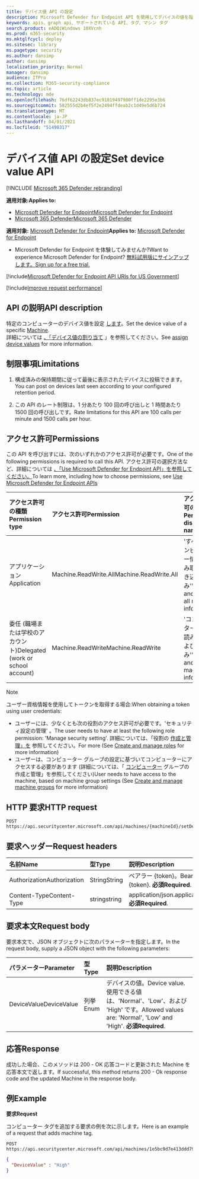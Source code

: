```yaml
---
title: デバイス値 API の設定
description: Microsoft Defender for Endpoint API を使用してデバイスの値を指定する方法について説明します。
keywords: apis、graph api、サポートされている API、タグ、マシン タグ
search.product: eADQiWindows 10XVcnh
ms.prod: m365-security
ms.mktglfcycl: deploy
ms.sitesec: library
ms.pagetype: security
ms.author: dansimp
author: dansimp
localization_priority: Normal
manager: dansimp
audience: ITPro
ms.collection: M365-security-compliance
ms.topic: article
ms.technology: mde
ms.openlocfilehash: 76df62243db837ec91819497980ff1de2295e3b6
ms.sourcegitcommit: 582555d2b4ef5f2e2494ffdeab2c1d49e5d6b724
ms.translationtype: MT
ms.contentlocale: ja-JP
ms.lasthandoff: 04/01/2021
ms.locfileid: "51498317"
---
```

# <a name="set-device-value-api"></a><span data-ttu-id="c33ad-104">デバイス値 API の設定</span><span class="sxs-lookup"><span data-stu-id="c33ad-104">Set device value API</span></span>

[!INCLUDE [Microsoft 365 Defender rebranding](../../includes/microsoft-defender.md)]

<span data-ttu-id="c33ad-105">**適用対象:**</span><span class="sxs-lookup"><span data-stu-id="c33ad-105">**Applies to:**</span></span>
- [<span data-ttu-id="c33ad-106">Microsoft Defender for Endpoint</span><span class="sxs-lookup"><span data-stu-id="c33ad-106">Microsoft Defender for Endpoint</span></span>](https://go.microsoft.com/fwlink/p/?linkid=2154037)
- [<span data-ttu-id="c33ad-107">Microsoft 365 Defender</span><span class="sxs-lookup"><span data-stu-id="c33ad-107">Microsoft 365 Defender</span></span>](https://go.microsoft.com/fwlink/?linkid=2118804)

<span data-ttu-id="c33ad-108">**適用対象:** [Microsoft Defender for Endpoint](https://go.microsoft.com/fwlink/?linkid=2154037)</span><span class="sxs-lookup"><span data-stu-id="c33ad-108">**Applies to:** [Microsoft Defender for Endpoint](https://go.microsoft.com/fwlink/?linkid=2154037)</span></span>

- <span data-ttu-id="c33ad-109">Microsoft Defender for Endpoint を体験してみませんか?</span><span class="sxs-lookup"><span data-stu-id="c33ad-109">Want to experience Microsoft Defender for Endpoint?</span></span> [<span data-ttu-id="c33ad-110">無料試用版にサインアップします。</span><span class="sxs-lookup"><span data-stu-id="c33ad-110">Sign up for a free trial.</span></span>](https://www.microsoft.com/microsoft-365/windows/microsoft-defender-atp?ocid=docs-wdatp-exposedapis-abovefoldlink) 

[!include[Microsoft Defender for Endpoint API URIs for US Government](../../includes/microsoft-defender-api-usgov.md)]

[!include[Improve request performance](../../includes/improve-request-performance.md)]


## <a name="api-description"></a><span data-ttu-id="c33ad-111">API の説明</span><span class="sxs-lookup"><span data-stu-id="c33ad-111">API description</span></span>

<span data-ttu-id="c33ad-112">特定のコンピューターのデバイス値を設定 [します](machine.md)。</span><span class="sxs-lookup"><span data-stu-id="c33ad-112">Set the device value of a specific [Machine](machine.md).</span></span><br>
<span data-ttu-id="c33ad-113">詳細については [、「デバイス値の割り当て](tvm-assign-device-value.md) 」を参照してください。</span><span class="sxs-lookup"><span data-stu-id="c33ad-113">See [assign device values](tvm-assign-device-value.md) for more information.</span></span>

## <a name="limitations"></a><span data-ttu-id="c33ad-114">制限事項</span><span class="sxs-lookup"><span data-stu-id="c33ad-114">Limitations</span></span>

1. <span data-ttu-id="c33ad-115">構成済みの保持期間に従って最後に表示されたデバイスに投稿できます。</span><span class="sxs-lookup"><span data-stu-id="c33ad-115">You can post on devices last seen according to your configured retention period.</span></span>

2. <span data-ttu-id="c33ad-116">この API のレート制限は、1 分あたり 100 回の呼び出しと 1 時間あたり 1500 回の呼び出しです。</span><span class="sxs-lookup"><span data-stu-id="c33ad-116">Rate limitations for this API are 100 calls per minute and 1500 calls per hour.</span></span>


## <a name="permissions"></a><span data-ttu-id="c33ad-117">アクセス許可</span><span class="sxs-lookup"><span data-stu-id="c33ad-117">Permissions</span></span>

<span data-ttu-id="c33ad-118">この API を呼び出すには、次のいずれかのアクセス許可が必要です。</span><span class="sxs-lookup"><span data-stu-id="c33ad-118">One of the following permissions is required to call this API.</span></span> <span data-ttu-id="c33ad-119">アクセス許可の選択方法など、詳細については [、「Use Microsoft Defender for Endpoint API」を参照してください。](apis-intro.md)</span><span class="sxs-lookup"><span data-stu-id="c33ad-119">To learn more, including how to choose permissions, see [Use Microsoft Defender for Endpoint APIs](apis-intro.md)</span></span>

<span data-ttu-id="c33ad-120">アクセス許可の種類</span><span class="sxs-lookup"><span data-stu-id="c33ad-120">Permission type</span></span> |    <span data-ttu-id="c33ad-121">アクセス許可</span><span class="sxs-lookup"><span data-stu-id="c33ad-121">Permission</span></span>    |    <span data-ttu-id="c33ad-122">アクセス許可の表示名</span><span class="sxs-lookup"><span data-stu-id="c33ad-122">Permission display name</span></span>
:---|:---|:---
<span data-ttu-id="c33ad-123">アプリケーション</span><span class="sxs-lookup"><span data-stu-id="c33ad-123">Application</span></span> |    <span data-ttu-id="c33ad-124">Machine.ReadWrite.All</span><span class="sxs-lookup"><span data-stu-id="c33ad-124">Machine.ReadWrite.All</span></span> |    <span data-ttu-id="c33ad-125">'すべてのコンピューター情報の読み取りと書き込み'</span><span class="sxs-lookup"><span data-stu-id="c33ad-125">'Read and write all machine information'</span></span>
<span data-ttu-id="c33ad-126">委任 (職場または学校のアカウント)</span><span class="sxs-lookup"><span data-stu-id="c33ad-126">Delegated (work or school account)</span></span> | <span data-ttu-id="c33ad-127">Machine.ReadWrite</span><span class="sxs-lookup"><span data-stu-id="c33ad-127">Machine.ReadWrite</span></span> | <span data-ttu-id="c33ad-128">'コンピューター情報の読み取りおよび書き込み'</span><span class="sxs-lookup"><span data-stu-id="c33ad-128">'Read and write machine information'</span></span>

>[!Note]
> <span data-ttu-id="c33ad-129">ユーザー資格情報を使用してトークンを取得する場合:</span><span class="sxs-lookup"><span data-stu-id="c33ad-129">When obtaining a token using user credentials:</span></span>
>
>- <span data-ttu-id="c33ad-130">ユーザーには、少なくとも次の役割のアクセス許可が必要です。'セキュリティ設定の管理' 。</span><span class="sxs-lookup"><span data-stu-id="c33ad-130">The user needs to have at least the following role permission: 'Manage security setting'.</span></span> <span data-ttu-id="c33ad-131">詳細については、「役割の [作成と管理」を](user-roles.md) 参照してください。</span><span class="sxs-lookup"><span data-stu-id="c33ad-131">For more  (See [Create and manage roles](user-roles.md) for more information)</span></span>
>- <span data-ttu-id="c33ad-132">ユーザーは、コンピューター グループの設定に基づいてコンピューターにアクセスする必要があります (詳細については、「 [コンピューター](machine-groups.md) グループの作成と管理」を参照してください)</span><span class="sxs-lookup"><span data-stu-id="c33ad-132">User needs to have access to the machine, based on machine group settings (See [Create and manage machine groups](machine-groups.md) for more information)</span></span>

## <a name="http-request"></a><span data-ttu-id="c33ad-133">HTTP 要求</span><span class="sxs-lookup"><span data-stu-id="c33ad-133">HTTP request</span></span>

```http
POST https://api.securitycenter.microsoft.com/api/machines/{machineId}/setDeviceValue
```

## <a name="request-headers"></a><span data-ttu-id="c33ad-134">要求ヘッダー</span><span class="sxs-lookup"><span data-stu-id="c33ad-134">Request headers</span></span>

<span data-ttu-id="c33ad-135">名前</span><span class="sxs-lookup"><span data-stu-id="c33ad-135">Name</span></span> | <span data-ttu-id="c33ad-136">型</span><span class="sxs-lookup"><span data-stu-id="c33ad-136">Type</span></span> | <span data-ttu-id="c33ad-137">説明</span><span class="sxs-lookup"><span data-stu-id="c33ad-137">Description</span></span>
:---|:---|:---
<span data-ttu-id="c33ad-138">Authorization</span><span class="sxs-lookup"><span data-stu-id="c33ad-138">Authorization</span></span> | <span data-ttu-id="c33ad-139">String</span><span class="sxs-lookup"><span data-stu-id="c33ad-139">String</span></span> | <span data-ttu-id="c33ad-140">ベアラー {token}。</span><span class="sxs-lookup"><span data-stu-id="c33ad-140">Bearer {token}.</span></span> <span data-ttu-id="c33ad-141">**必須**</span><span class="sxs-lookup"><span data-stu-id="c33ad-141">**Required**.</span></span>
<span data-ttu-id="c33ad-142">Content-Type</span><span class="sxs-lookup"><span data-stu-id="c33ad-142">Content-Type</span></span> | <span data-ttu-id="c33ad-143">string</span><span class="sxs-lookup"><span data-stu-id="c33ad-143">string</span></span> | <span data-ttu-id="c33ad-144">application/json.</span><span class="sxs-lookup"><span data-stu-id="c33ad-144">application/json.</span></span> <span data-ttu-id="c33ad-145">**必須**</span><span class="sxs-lookup"><span data-stu-id="c33ad-145">**Required**.</span></span>

## <a name="request-body"></a><span data-ttu-id="c33ad-146">要求本文</span><span class="sxs-lookup"><span data-stu-id="c33ad-146">Request body</span></span>

<span data-ttu-id="c33ad-147">要求本文で、JSON オブジェクトに次のパラメーターを指定します。</span><span class="sxs-lookup"><span data-stu-id="c33ad-147">In the request body, supply a JSON object with the following parameters:</span></span>

<span data-ttu-id="c33ad-148">パラメーター</span><span class="sxs-lookup"><span data-stu-id="c33ad-148">Parameter</span></span> |    <span data-ttu-id="c33ad-149">型</span><span class="sxs-lookup"><span data-stu-id="c33ad-149">Type</span></span>    | <span data-ttu-id="c33ad-150">説明</span><span class="sxs-lookup"><span data-stu-id="c33ad-150">Description</span></span>
:---|:---|:---
<span data-ttu-id="c33ad-151">DeviceValue</span><span class="sxs-lookup"><span data-stu-id="c33ad-151">DeviceValue</span></span> |    <span data-ttu-id="c33ad-152">列挙</span><span class="sxs-lookup"><span data-stu-id="c33ad-152">Enum</span></span> |    <span data-ttu-id="c33ad-153">デバイスの値。</span><span class="sxs-lookup"><span data-stu-id="c33ad-153">Device value.</span></span> <span data-ttu-id="c33ad-154">使用できる値は、'Normal'、'Low'、および 'High' です。</span><span class="sxs-lookup"><span data-stu-id="c33ad-154">Allowed values are: 'Normal', 'Low' and 'High'.</span></span> <span data-ttu-id="c33ad-155">**必須**</span><span class="sxs-lookup"><span data-stu-id="c33ad-155">**Required**.</span></span>

## <a name="response"></a><span data-ttu-id="c33ad-156">応答</span><span class="sxs-lookup"><span data-stu-id="c33ad-156">Response</span></span>

<span data-ttu-id="c33ad-157">成功した場合、このメソッドは 200 - OK 応答コードと更新された Machine を応答本文で返します。</span><span class="sxs-lookup"><span data-stu-id="c33ad-157">If successful, this method returns 200 - Ok response code and the updated Machine in the response body.</span></span>

## <a name="example"></a><span data-ttu-id="c33ad-158">例</span><span class="sxs-lookup"><span data-stu-id="c33ad-158">Example</span></span>

<span data-ttu-id="c33ad-159">**要求**</span><span class="sxs-lookup"><span data-stu-id="c33ad-159">**Request**</span></span>

<span data-ttu-id="c33ad-160">コンピューター タグを追加する要求の例を次に示します。</span><span class="sxs-lookup"><span data-stu-id="c33ad-160">Here is an example of a request that adds machine tag.</span></span>

```http
POST https://api.securitycenter.microsoft.com/api/machines/1e5bc9d7e413ddd7902c2932e418702b84d0cc07/setDeviceValue
```

```json
{
  "DeviceValue" : "High"
}
```
